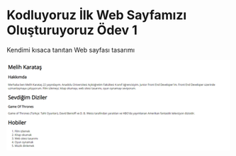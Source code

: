 # Kodluyoruz İlk Web Sayfamızı Oluşturuyoruz Ödev 1

Kendimi kısaca tanıtan Web sayfası tasarımı

![Çalışma Resmi](https://github.com/MelihKrts/Kodluyoruz-llk-Websayfamiz-Olusturuyoruz_Odev1/blob/main/img/kodluyoruz_odev1_SS.png)
